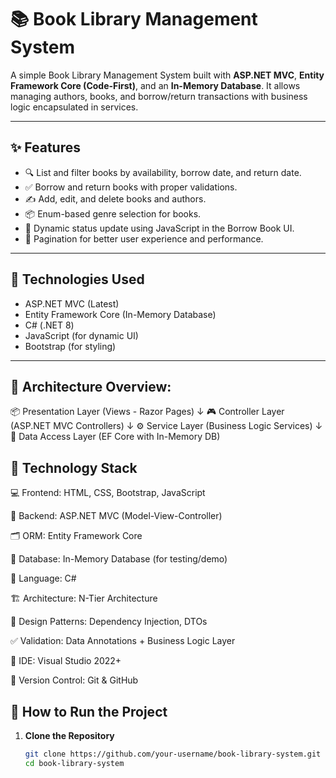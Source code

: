 # 📚 Book Library Management System

A simple Book Library Management System built with **ASP.NET MVC**, **Entity Framework Core (Code-First)**, and an **In-Memory Database**. It allows managing authors, books, and borrow/return transactions with business logic encapsulated in services.

---

## ✨ Features

- 🔍 List and filter books by availability, borrow date, and return date.
- ✅ Borrow and return books with proper validations.
- ✍️ Add, edit, and delete books and authors.
- 📦 Enum-based genre selection for books.
- 🔄 Dynamic status update using JavaScript in the Borrow Book UI.
- 📄 Pagination for better user experience and performance.

---

## 🔧 Technologies Used

- ASP.NET MVC (Latest)
- Entity Framework Core (In-Memory Database)
- C# (.NET 8)
- JavaScript (for dynamic UI)
- Bootstrap (for styling)

---

## 🧱 Architecture Overview:

📦 Presentation Layer (Views - Razor Pages)
   ↓
🎮 Controller Layer (ASP.NET MVC Controllers)
   ↓
⚙️ Service Layer (Business Logic Services)
   ↓
💾 Data Access Layer (EF Core with In-Memory DB)

## 🧰 Technology Stack

💻 Frontend:	HTML, CSS, Bootstrap, JavaScript

🧠 Backend:	ASP.NET MVC (Model-View-Controller)

🗂️ ORM:	Entity Framework Core

🧪 Database:	In-Memory Database (for testing/demo)

💬 Language:	C#

🏗️ Architecture:	N-Tier Architecture

🎯 Design Patterns:	Dependency Injection, DTOs

✅ Validation:	Data Annotations + Business Logic Layer

🧰 IDE:	Visual Studio 2022+

🔁 Version Control:	Git & GitHub


## 🚀 How to Run the Project

1. **Clone the Repository**
   ```bash
   git clone https://github.com/your-username/book-library-system.git
   cd book-library-system
